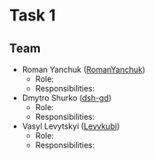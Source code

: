 # Task 1
## Team
- Roman Yanchuk ([RomanYanchuk](https://github.com/RomanYanchuk))
  - Role:
  - Responsibilities:
- Dmytro Shurko ([dsh-gd](https://github.com/dsh-gd))
  - Role:
  - Responsibilities:
- Vasyl Levytskyi ([Levvkubi](https://github.com/Levvkubi))
  - Role:
  - Responsibilities: